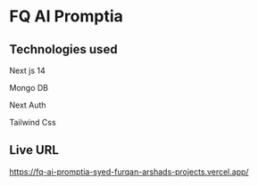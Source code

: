 # FQ AI Promptia

## Technologies used
Next js 14

Mongo DB

Next Auth

Tailwind Css

## Live URL
https://fq-ai-promptia-syed-furqan-arshads-projects.vercel.app/
